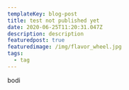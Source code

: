```yaml
---
templateKey: blog-post
title: test not published yet
date: 2020-06-25T11:20:31.047Z
description: description
featuredpost: true
featuredimage: /img/flavor_wheel.jpg
tags:
  - tag
---
```

bodi